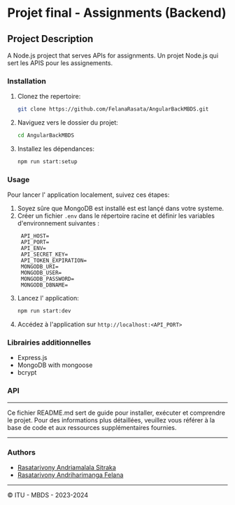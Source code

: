 # Projet final - Assignments  (Backend)

## Project Description
A Node.js project that serves APIs for assignments.
Un projet Node.js qui sert les APIS pour les assignements.

### Installation
1. Clonez the repertoire:
   ```bash
   git clone https://github.com/FelanaRasata/AngularBackMBDS.git
   ```
2. Naviguez vers le dossier du projet:
   ```bash 
   cd AngularBackMBDS
   ```
3. Installez les dépendances:
   ```bash
   npm run start:setup
   ```

### Usage
Pour lancer l' application localement, suivez ces étapes:
1. Soyez sûre que MongoDB est installé est est lançé dans votre systeme.
2. Créer un fichier `.env` dans le répertoire racine et définir les variables d'environnement suivantes :
   ```dotenv
    API_HOST=
    API_PORT=
    API_ENV=
    API_SECRET_KEY=
    API_TOKEN_EXPIRATION=
    MONGODB_URI=
    MONGODB_USER=
    MONGODB_PASSWORD=
    MONGODB_DBNAME=
   ```
3. Lancez l' application:
   ```bash
   npm run start:dev
   ```
4. Accédez à l'application sur `http://localhost:<API_PORT>`

### Librairies additionnelles
- Express.js
- MongoDB with mongoose
- bcrypt

### API



---

Ce fichier README.md sert de guide pour installer, exécuter et comprendre le projet. Pour des informations plus détaillées, veuillez vous référer à la base de code et aux ressources supplémentaires fournies.

---

### Authors
- [Rasatarivony Andriamalala Sitraka](mailto:rasatasitraka2@gmail.com)
- [Rasatarivony Andriharimanga Felana](mailto:rasatadiamondra@gmail.com)

---

&copy; ITU - MBDS - 2023-2024
